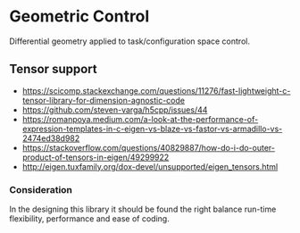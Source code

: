 # Geometric Control
Differential geometry applied to task/configuration space control.

## Tensor support
- https://scicomp.stackexchange.com/questions/11276/fast-lightweight-c-tensor-library-for-dimension-agnostic-code
- https://github.com/steven-varga/h5cpp/issues/44
- https://romanpoya.medium.com/a-look-at-the-performance-of-expression-templates-in-c-eigen-vs-blaze-vs-fastor-vs-armadillo-vs-2474ed38d982
- https://stackoverflow.com/questions/40829887/how-do-i-do-outer-product-of-tensors-in-eigen/49299922
- http://eigen.tuxfamily.org/dox-devel/unsupported/eigen_tensors.html

### Consideration
In the designing this library it should be found the right balance run-time flexibility, performance and ease of coding.